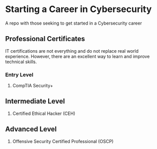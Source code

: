 # Starting a Career in Cybersecurity
A repo with those seeking to get started in a Cybersecurity career


## Professional Certificates
IT certifications are not everything and do not replace real world experience. However, there are an excellent way to learn and improve technical skills.

### Entry Level
1. CompTIA Security+


## Intermediate Level 
1. Certified Ethical Hacker (CEH)

## Advanced Level
1. Offensive Security Certified Professional (OSCP) 
